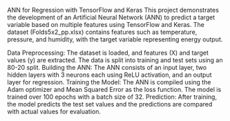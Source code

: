 ANN for Regression with TensorFlow and Keras
This project demonstrates the development of an Artificial Neural Network (ANN) to predict a target variable based on multiple features using TensorFlow and Keras. The dataset (Folds5x2_pp.xlsx) contains features such as temperature, pressure, and humidity, with the target variable representing energy output.

Data Preprocessing: The dataset is loaded, and features (X) and target values (y) are extracted. The data is split into training and test sets using an 80-20 split.
Building the ANN:
The ANN consists of an input layer, two hidden layers with 3 neurons each using ReLU activation, and an output layer for regression.
Training the Model: The ANN is compiled using the Adam optimizer and Mean Squared Error as the loss function. The model is trained over 100 epochs with a batch size of 32.
Prediction: After training, the model predicts the test set values and the predictions are compared with actual values for evaluation.
